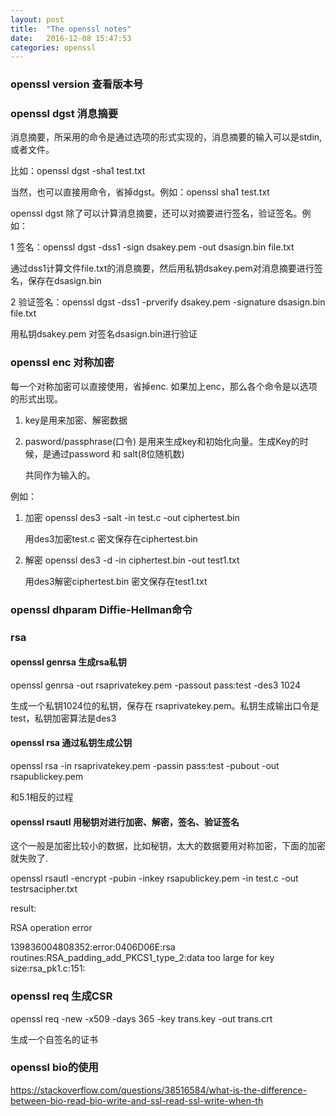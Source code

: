 ```yaml
---
layout: post
title:  "The openssl notes"
date:   2016-12-08 15:47:53
categories: openssl
---
```


### openssl version 查看版本号

### openssl dgst 消息摘要

   消息摘要，所采用的命令是通过选项的形式实现的，消息摘要的输入可以是stdin,或者文件。
   
   比如：openssl dgst -sha1 test.txt
   
   当然，也可以直接用命令，省掉dgst。例如：openssl sha1 test.txt

   openssl dgst 除了可以计算消息摘要，还可以对摘要进行签名，验证签名。例如：
   
   1  签名：openssl dgst -dss1 -sign dsakey.pem -out dsasign.bin file.txt
   
   通过dss1计算文件file.txt的消息摘要，然后用私钥dsakey.pem对消息摘要进行签名，保存在dsasign.bin
   
   2  验证签名：openssl dgst -dss1 -prverify dsakey.pem -signature dsasign.bin file.txt
   
   用私钥dsakey.pem 对签名dsasign.bin进行验证
   
### openssl enc 对称加密

   每一个对称加密可以直接使用，省掉enc. 如果加上enc，那么各个命令是以选项的形式出现。
   
   1) key是用来加密、解密数据
   
   2) pasword/passphrase(口令) 是用来生成key和初始化向量。生成Key的时候，是通过password 和 salt(8位随机数)
      
	  共同作为输入的。
	  
   例如：
   
   1) 加密 openssl des3 -salt -in test.c -out ciphertest.bin
   
      用des3加密test.c 密文保存在ciphertest.bin
	  
   2) 解密 openssl des3 -d -in ciphertest.bin -out test1.txt
   
      用des3解密ciphertest.bin 密文保存在test1.txt
   
### openssl dhparam Diffie-Hellman命令

### rsa

#### openssl genrsa 生成rsa私钥

openssl genrsa -out rsaprivatekey.pem -passout pass:test -des3 1024

生成一个私钥1024位的私钥，保存在 rsaprivatekey.pem。私钥生成输出口令是test，私钥加密算法是des3

#### openssl rsa 通过私钥生成公钥

openssl rsa -in rsaprivatekey.pem -passin pass:test -pubout -out rsapublickey.pem

和5.1相反的过程

#### openssl rsautl 用秘钥对进行加密、解密，签名、验证签名

这个一般是加密比较小的数据，比如秘钥，太大的数据要用对称加密，下面的加密就失败了.

openssl rsautl -encrypt -pubin -inkey rsapublickey.pem -in test.c -out testrsacipher.txt

result:

RSA operation error

139836004808352:error:0406D06E:rsa routines:RSA_padding_add_PKCS1_type_2:data too large for key size:rsa_pk1.c:151:

### openssl req 生成CSR

openssl req -new -x509 -days 365 -key trans.key -out trans.crt

生成一个自签名的证书

### openssl bio的使用

https://stackoverflow.com/questions/38516584/what-is-the-difference-between-bio-read-bio-write-and-ssl-read-ssl-write-when-th






